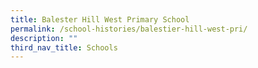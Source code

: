 ```yaml
---
title: Balester Hill West Primary School
permalink: /school-histories/balestier-hill-west-pri/
description: ""
third_nav_title: Schools
---
```


